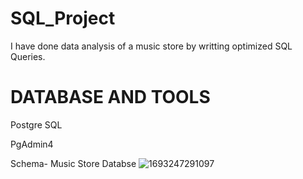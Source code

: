 # SQL_Project
I have done data analysis of a music store by writting optimized SQL Queries.

# **DATABASE AND TOOLS**


Postgre SQL

PgAdmin4

Schema- Music Store Databse
![1693247291097](https://github.com/Niti1605/SQL_Project/assets/106881020/52820d0a-c4cc-49db-a7b6-ffc5cca6d6b9)
